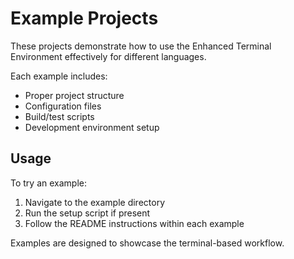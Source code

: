 # Example Projects

These projects demonstrate how to use the Enhanced Terminal Environment effectively for different languages.

Each example includes:
- Proper project structure
- Configuration files
- Build/test scripts
- Development environment setup

## Usage

To try an example:

1. Navigate to the example directory
2. Run the setup script if present
3. Follow the README instructions within each example

Examples are designed to showcase the terminal-based workflow.
